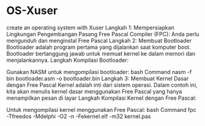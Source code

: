 # OS-Xuser
create an operating system with Xuser
Langkah 1: Mempersiapkan Lingkungan Pengembangan
Pasang Free Pascal Compiler (FPC): Anda perlu mengunduh dan menginstal Free Pascal
Langkah 2: Membuat Bootloader
Bootloader adalah program pertama yang dijalankan saat komputer boot. Bootloader bertanggung jawab untuk memuat kernel ke dalam memori dan menjalankannya.
Langkah Kompilasi Bootloader:

Gunakan NASM untuk mengompilasi bootloader:
bash Command
nasm -f bin bootloader.asm -o bootloader.bin
Langkah 3: Membuat Kernel Dasar dengan Free Pascal
Kernel adalah inti dari sistem operasi. Dalam contoh ini, kita akan menulis kernel dasar menggunakan Free Pascal yang hanya menampilkan pesan di layar
Langkah Kompilasi Kernel dengan Free Pascal:

Untuk mengompilasi kernel menggunakan Free Pascal:
bash Command
fpc -Tfreedos -Mdelphi -O2 -n -Fekernel.elf -m32 kernel.pas
